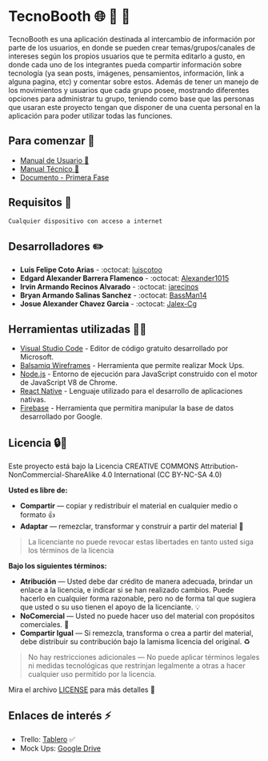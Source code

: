# TecnoBooth :globe_with_meridians: :iphone: :speech_balloon:
TecnoBooth es una aplicación destinada al intercambio de información por parte de los usuarios, en donde se pueden crear temas/grupos/canales de intereses según los propios usuarios que te permita editarlo a gusto, en donde cada uno de los integrantes pueda compartir información sobre tecnología (ya sean posts, imágenes, pensamientos, información, link a alguna pagina, etc) y comentar sobre estos. Además de tener un manejo de los movimientos y usuarios que cada grupo posee, mostrando diferentes opciones para administrar tu grupo, teniendo como base que las personas que usaran este proyecto tengan que disponer de una cuenta personal en la aplicación para poder utilizar todas las funciones.

## Para comenzar :rocket:
* [Manual de Usuario :boy:]()
* [Manual Técnico :construction_worker:](https://drive.google.com/file/d/1wky-hWII4sUMaGzyYdLvWL3aUub4Gtgk/view?usp=sharing)
* [Documento - Primera Fase](https://drive.google.com/file/d/1frJ80hPfq77Buu2ZV5UQ50U6tHbIW7mC/view?usp=sharing)


## Requisitos :rotating_light:
```
Cualquier dispositivo con acceso a internet
```

## Desarrolladores :pencil2:
* **Luis Felipe Coto Arias** - :octocat: [luiscotoo](https://github.com/luiscotoo)
* **Edgard Alexander Barrera Flamenco** - :octocat: [Alexander1015](https://github.com/Alexander1015)
* **Irvin Armando Recinos Alvarado** - :octocat: [iarecinos](https://github.com/iarecinos)
* **Bryan Armando Salinas Sanchez** - :octocat: [BassMan14](https://github.com/BassMan14)
* **Josue Alexander Chavez Garcia** - :octocat: [Jalex-Cg](https://github.com/Jalex-Cg)

## Herramientas utilizadas :wrench::hammer:
* [Visual Studio Code](https://code.visualstudio.com/) - Editor de código gratuito desarrollado por Microsoft.
* [Balsamiq Wireframes](https://balsamiq.com/wireframes/) - Herramienta que permite realizar Mock Ups.
* [Node.js](https://nodejs.org/es/) - Entorno de ejecución para JavaScript construido con el motor de JavaScript V8 de Chrome.
* [React Native](https://reactnative.dev/) - Lenguaje utilizado para el desarrollo de aplicaciones nativas.
* [Firebase](https://firebase.google.com/?hl=es) - Herramienta que permitira manipular la base de datos desarrollado por Google.

## Licencia :lock::page_facing_up:
Este proyecto está bajo la Licencia CREATIVE COMMONS Attribution-NonCommercial-ShareAlike 4.0 International (CC BY-NC-SA 4.0)

**Usted es libre de:**
* **Compartir** — copiar y redistribuir el material en cualquier medio o formato :+1:
* **Adaptar** — remezclar, transformar y construir a partir del material :dizzy:

> La licenciante no puede revocar estas libertades en tanto usted siga los términos de la licencia

**Bajo los siguientes términos:**

* **Atribución** — Usted debe dar crédito de manera adecuada, brindar un enlace a la licencia, e indicar si se han realizado cambios. Puede hacerlo en cualquier forma razonable, pero no de forma tal que sugiera que usted o su uso tienen el apoyo de la licenciante. :bulb:
* **NoComercial** — Usted no puede hacer uso del material con propósitos comerciales.  :closed_lock_with_key:
* **Compartir Igual** — Si remezcla, transforma o crea a partir del material, debe distribuir su contribución bajo la lamisma licencia del original. :recycle:

> No hay restricciones adicionales — No puede aplicar términos legales ni medidas tecnológicas que restrinjan legalmente a otras a hacer cualquier uso permitido por la licencia.

Mira el archivo [LICENSE](https://creativecommons.org/licenses/by-nc-sa/4.0/) para más detalles :eyes:

## Enlaces de interés :zap:
* Trello: [Tablero](https://trello.com/b/2JIUKo6I/tecnobooth) :white_check_mark:
* Mock Ups: [Google Drive](https://drive.google.com/drive/folders/1r8lTxjP30m52njKW0UxethJu0AvyLlIs?usp=sharing)
